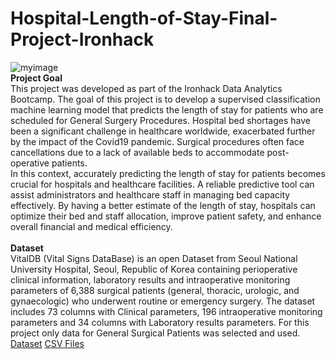 # Hospital-Length-of-Stay-Final-Project-Ironhack

![myimage](https://bestpractice.bmj.com/info/wp-content/uploads/2020/08/iStock-1194838627-scaled.jpg)
<br>
**Project Goal**
<br>
This project was developed as part of the Ironhack Data Analytics Bootcamp.
The goal of this project is to develop a supervised classification machine learning model that predicts the length of stay for patients who are scheduled for General Surgery Procedures. Hospital bed shortages have been a significant challenge in healthcare worldwide, exacerbated further by the impact of the Covid19 pandemic. Surgical procedures often face cancellations due to a lack of available beds to accommodate post-operative patients.
<br>
In this context, accurately predicting the length of stay for patients becomes crucial for hospitals and healthcare facilities. A reliable predictive tool can assist administrators and healthcare staff in managing bed capacity effectively. By having a better estimate of the length of stay, hospitals can optimize their bed and staff allocation, improve patient safety, and enhance overall financial and medical efficiency.
<br>
<br>
**Dataset**
<br>
VitalDB (Vital Signs DataBase) is an open Dataset from Seoul National University Hospital, Seoul, Republic of Korea containing perioperative clinical information, laboratory results and intraoperative monitoring parameters of 6,388 surgical patients (general, thoracic, urologic, and gynaecologic) who underwent routine or emergency surgery. 
The dataset includes 73 columns with Clinical parameters, 196 intraoperative monitoring parameters and 34 columns with Laboratory results parameters. 
For this project only data for General Surgical Patients was selected and used.
[Dataset](https://www.kaggle.com/datasets/kamyababedi/vitaldb?select=clinical_parameters.csv](https://vitaldb.net/dataset/?query=overview)https://vitaldb.net/dataset/?query=overview)
[CSV Files](ttps://www.kaggle.com/datasets/kamyababedi/vitaldb?select=clinical_parameters.csv)
